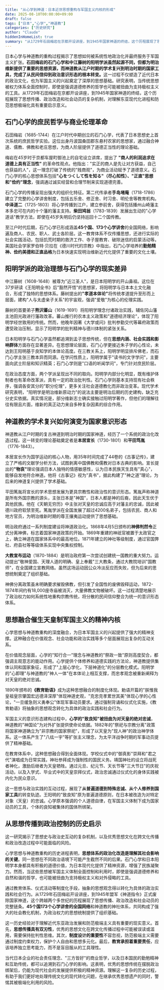 ```yaml
---
title: "从心学到神道：日本近世思想重构与军国主义内核的形成"
date: 2025-08-10T00:00:00+09:00
draft: false
tags: ["日本","心学","神道教"]
categories: ["历史研究"]
author: "Claude"
hiddenInHomeList: true
summary: "从1729年石田梅岩在京都开设讲座，到1945年国家神道的终结，这个历程展现了思想传播、政治改造和社会动员的复杂机制，对理解东亚现代化进程和防范思想极端化具有重要启示意义。"
---
```

日本心学与神道教的重构过程揭示了思想如何被系统性地政治化并最终服务于军国主义扩张。<strong>石田梅岩的石门心学和中江藤树的阳明学派虽然起源不同，但都为明治维新提供了重要的思想资源，而神道教从江户时期的学术复兴到明治时期的国家工具，完成了从民间信仰到政治意识形态的根本转变。</strong>这一过程不仅塑造了近代日本的政治文化，也为军国主义的兴起奠定了深厚的思想基础。研究表明，当传统思想被权力体系全面控制时，即使是强调道德修养的哲学也可能被扭曲为支持极权主义的工具。从1729年石田梅岩在京都开设讲座，到1945年国家神道的终结，这个历程展现了思想传播、政治改造和社会动员的复杂机制，对理解东亚现代化进程和防范思想极端化具有重要启示意义。

## 石门心学的庶民哲学与商业伦理革命

石田梅岩（1685-1744）在江户时代中期创立的石门心学，代表了日本思想史上首次系统的庶民哲学实验。这位出身丹波国桑田郡东悬村农家的思想家，通过融合神道、儒教、佛教和老庄思想，为商人阶层提供了道德正当性的理论基础。

梅岩在45岁时于京都车屋町御池上的自宅设立讲席，提出了 **"商人的利润追求在道德上具有正当性"** 的革命性观点。他指出："实正的商人是先让对方获益，自己也获益的人"，这一理念打破了传统的"贱商观"，为商业活动赋予了道德意义。石门心学的核心思想体系包括<strong>"心をつくして性を知る"（尽心知性）、"正直"思想和"俭约"理念</strong>，强调通过诚实经营和合理节制来实现道德完善。

石门心学的传播呈现出强大的组织化特征。第二代传承者**手岛堵庵**（1718-1786）建立了完整的心学讲舍制度，包括五乐舍、修正舍、时习舍、明伦舍等教育机构。**中泽道二**（1725-1803）将心学传播到江户，建立参前舍，获得包括播州山崎藩主本多忠可在内的十个藩的藩主支持。**柴田鸠翁**（1783-1839）发展出生动的"心学道话"教学方法，即使在45岁失明后仍坚持巡回十二个国传教。

至江户时代后期，石门心学已形成涵盖**45个国、173个心学讲舍**的全国网络，影响遍及商人、农民、职人、武士各阶层。这一教育体系不仅传播思想，还进行实际的社会实践活动，包括饥荒时期的救济工作、寺子屋教育、破除迷信的启蒙活动等。美国社会学家罗伯特·贝拉在《德川时代的宗教》中指出，石门心学培养的**勤勉精神、俭约美德和正直品格**为日本快速实现明治维新近代化提供了重要的文化土壤。

## 阳明学派的政治理想与石门心学的现实差异

中江藤树（1608-1648）被尊为"近江圣人"，是日本阳明学的开山鼻祖。这位在37岁研读《王阳明全书》后"豁然开悟"的思想家，将阳明学与日本本土文化融合，形成了独特的思想体系。藤树提出的<strong>"孝道本体论"</strong>将传统孝道提升至形而上层面，建构"人与太虚亲子关系"的宇宙观，强调"爱敬"为核心的伦理实践。

藤树的首要弟子**熊沢蕃山**（1619-1691）将阳明学理念付诸政治实践，辅佐冈山藩主池田光政进行藩政改革。蕃山推行的农本主义政策和"道德经济理论"，体现了阳明学经世致用的传统。然而，他晚年因著《大学或问》批判参勤交代等幕府政策而遭受政治压制，显示了阳明学的批判精神与德川体制的紧张关系。

日本阳明学与石门心学虽然都追溯到孟子思想传统，但在**思想内涵、社会实践和影响群体**方面存在显著差异。在思想理论层面，石门心学更接近朱子学的心性论，未达到王阳明基于良知学的本体论高度。在三教关系上，阳明学明显排斥佛老，而石门心学主张三教本异而同源。在学问性质上，阳明学属于"读书的文字学问"，主要面向武士阶层和知识精英；石门心学则是"口语的听闻学问"，专门针对庶民阶层。

在政治态度方面，两个学派呈现出不同的取向。阳明学内部分化明显，既有维护体制者也有革命改革派，具有一定的政治批判性。石门心学则基本支持现有社会秩序，强调各安其分的"职分伦理"，更多关注社会道德教化而非政治变革。现代学术研究表明，"阳明学是明治维新原动力"的说法主要是明治后期的历史建构，缺乏充分史实依据。真实情况是，部分维新志士确实接触过阳明学著作，但他们的理解往往有限且片面，维新的真正动力来自多种复杂因素的综合作用。

## 神道教的学术复兴如何演变为国家意识形态

神道教从江户时期的复古神道到明治时期的国家神道，经历了一个系统的政治化改造过程。这一转变的理论基础奠定者是**本居宣长**（1730-1801）和**平田笃胤**（1776-1843）。

本居宣长作为国学运动的核心人物，用35年时间完成了44卷的《古事记传》，建立了严格的文献学分析方法，试图剥离中国佛教和儒教对日本古典的影响。宣长提出的<strong>"物哀"</strong>理论强调日本人独特的情感敏感性，认为日本民族天生具有"真心"，能够自发地符合神道。他将《古事记》视为"真书"，据此构建了"神之道"理论，为后来的神道复兴提供了学术基础。

平田篤胤将宣长的学术思想发展为更具宗教性和政治性的意识形态。篤胤声称神道是所有外国宗教的源头，主张日本是"神国"，日本人都是神的后裔，因此天生优于其他民族。他在《天朝无穷历》中主张对天皇的忠诚应高于对藩主的忠诚，因此被德川政府软禁至死。篤胤学派在全国发展了超过4200名弟子，包括农民、商人和地方官员，为明治维新时期的尊王攘夷运动提供了思想基础。

明治政府通过一系列制度建设将神道政治化。1868年4月5日颁布的**神佛判然令**正式分离神佛，标志着国家神道政策的开始。1869年重建的神祇官被置于太政官之上，确立神道在国家体系中的最高地位。1871年建立的神社等级制度，通过官国弊社、府县社等等级体系实现中央集权控制。

**大教宣布运动**（1870-1884）是明治政府第一次尝试创建统一国教的重大努力。运动提出"敬神爱国、天理人道的明确、皇上奉戴"三大教条，通过大教院培训"国教师"，在全国建立宣教网络。虽然这场运动因公众冷淡反应而失败，但为后来的思想统制奠定了组织基础。

神佛分离政策虽未明确要求摧毁佛教，但引发了全国性的废佛毁释运动，1872-1874年间约有18,000座寺庙被消灭，大量佛教文物被破坏。这一过程清楚地展示了政治权力如何系统性地重构宗教传统，将分散的民间信仰整合为统一的意识形态体系。

## 思想融合催生天皇制军国主义的精神内核

心学思想与神道教重构的深度融合，为日本军国主义的兴起提供了强大的精神支撑。这种融合在价值观念、社会功能和政治实践等多个层面展现出复杂的互动关系。

在价值观念层面，心学的"知行合一"理念与神道教的"祭政一致"原则高度契合，都强调主观意志的能动作用。心学提供个体修养和道德实践的方法论，神道教提供集体认同和国家象征，形成了"上层心学化，下层神道化"的分层教化模式。阳明学的"心即理"与神道教的"神人一体"在本体论上相互支撑，而忠孝观念被重新阐释为对天皇的绝对忠诚。

1890年颁布的<strong>《教育勅语》</strong>成为这种思想融合的制度化体现。勅语开篇的"朕惟我皇祖皇宗肇国宏远德泽深厚"体现神道史观，"克忠克孝累世其美"体现心学的心性论，"一旦缓急则义勇奉公"体现军事动员要求。通过强制背诵和仪式化实施，《教育勅语》将抽象的思想观念转化为具体的政治实践和社会行为。

军国主义的意识形态建构过程中，**心学的"致良知"被扭曲为对天皇的绝对忠诚**，神道教的"神国论"为对外扩张提供使命论依据。1882年的"祭祀与宗教分离"政策将国家神道确立为"非宗教的国家祭祀"，形成了以天皇为"现人神"的政治神学体系。这一体系产生了"八纮一宇"等扩张主义理念，为太平洋战争时期的军事动员提供了精神基础。

在教育体系中，这种思想融合得到全面体现。学校仪式中的"御真影"崇拜和"君之代"演唱成为日常实践，神社参拜成为强制性的国民义务。靖国神社的设立将战死者神化，激励后继者为天皇牺牲。通过元旦、纪元节、天长节等"三大节日"的庆祝活动，以及入学式、毕业式中的天皇崇拜仪式，政治忠诚通过仪式化的身体实践被内化为民众意识。

这一思想与政治实践的互动过程，展现了**从普遍道德到特殊忠诚、从个人修养到国家工具**的转变轨迹。王阳明的"致良知"原为普遍道德原则，在日本被改造为对特定对象（天皇）的忠诚。心学原本强调的个人道德自律，在军国主义体制下成为国家动员的工具，个体的良知被集体的国体所绑架。

## 从思想传播到政治控制的历史启示

这一研究揭示了思想史与政治史互动的复杂机制，以及优秀思想文化在跨文化传播和政治改造过程中可能面临的风险。

心学思想与神道教重构的历史进程表明，**思想体系的政治化改造是理解其社会影响的关键**。同一思想在不同政治语境下可能产生截然不同的后果。石门心学和日本阳明学本身都具有积极的道德价值，为日本现代化提供了精神资源，增强了民族凝聚力。然而，当这些思想被军国主义体制全面控制和利用时，即使是强调道德修养和自然和谐的哲学，也可能被扭曲为支持极权主义和对外侵略的工具。

通过教育体系、仪式活动等制度化手段，抽象的思想观念得以转化为具体的政治实践和社会行为。从1729年石田梅岩开设讲座，到1945年盟军《神道指令》正式废除国家神道，这个跨越两个多世纪的历程展现了思想传播、政治改造和社会动员的完整链条。**45个国173个心学讲舍的全国网络**和神道教的神社体系，共同构成了强大的社会教化机制，为政治权力的思想统制提供了组织基础。

这一历史经验对于理解近代东亚政治发展和防范极端主义具有重要的现实意义。首先，**思想传播具有双刃性**，优秀的思想文化在跨文化传播过程中可能被误读或滥用，需要保持批判性思维。其次，**制度设计的重要性**不容忽视，防范极端主义需要通过制度约束权力，保护个人自由和思想多元化。最后，**教育承担着重要责任**，应该培养独立思考能力，而不是盲目服从的工具理性。

当代日本企业的社会责任理念、"三方皆好"的商业哲学，以及日本国民的勤勉精神和互助传统，都可以追溯到石门心学的影响。这表明，优秀的思想传统在摆脱政治绑架后，仍能为现代社会的发展提供积极的精神资源。理解这一复杂的历史过程，有助于我们更好地处理传统文化的现代转化问题，在继承优秀思想遗产的同时，警惕其被极端化利用的风险。